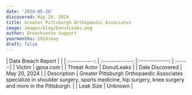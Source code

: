 ```yaml
---
date: '2024-05-20'
discovered: May 20, 2024
title: Greater Pittsburgh Orthopaedic Associates
image: images/blog/DonutLeaks.png
author: Breachsense Support
yearmonths: 2024/may
draft: false
---
```


| Data Breach Report           |              | 
| :-----------: | :-------------:     |:-------------:    | :-----:|
| Victim      | gpoa.com      | 
| Threat Actor      | DonutLeaks      | 
| Date Discovered      | May 20, 2024      | 
| Description      | Greater Pittsburgh Orthopaedic Associates specialize in shoulder surgery, sports medicine, hip surgery, knee surgery and more in the Pittsburgh.      | 
| Leak Size      | Unknown      | 

